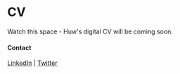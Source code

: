 # CV

Watch this space - Huw's digital CV will be coming soon.


#### Contact
[LinkedIn](https://uk.linkedin.com/in/hdrdavies) | [Twitter](https://twitter.com/hdrdavies)
